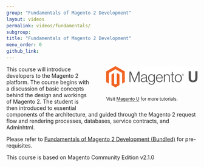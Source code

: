 ```yaml
---
group: "Fundamentals of Magento 2 Development"
layout: videos
permalink: videos/fundamentals/
subgroup:
title: "Fundamentals of Magento 2 Development"
menu_order: 0
github_link:
---
```

<div style="float:right; margin: 0 0 20px 40px;">
  <a href="https://u.magento.com/"><img src="magento-u-logo.png" width="241" alt="Magento Univercity Logo" /></a>
  <br /><br />
  <small>Visit <a href="https://u.magento.com/">Magento U</a> for more tutorials.</small>
</div>

This course will introduce developers to the Magento 2 platform. The course begins with a discussion of basic concepts behind the design and workings of Magento 2. The student is then introduced to essential components of the architecture, and guided through the Magento 2 request flow and rendering processes, databases, service contracts, and Adminhtml.

Please refer to <a href="https://u.magento.com/fundamentals-of-magento-2-development">Fundamentals of Magento 2 Development (Bundled)</a> for pre-requisites.

This course is based on Magento Community Edition v2.1.0
